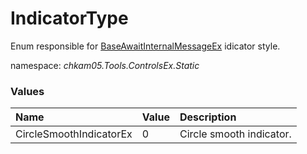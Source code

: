 # IndicatorType
Enum responsible for [BaseAwaitInternalMessageEx](BaseAwaitInternalMessageEx.md) idicator style.

namespace: _chkam05.Tools.ControlsEx.Static_

### Values

| Name                    | Value | Description |
|:------------------------|:------|:------------|
| CircleSmoothIndicatorEx | 0     | Circle smooth indicator. |

